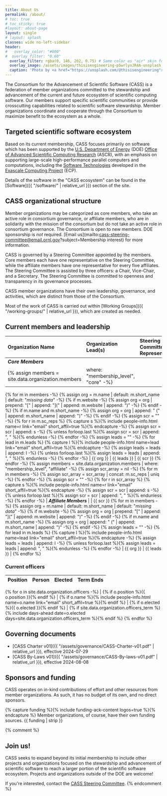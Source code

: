 ```yaml
---
title: About Us
permalink: /about/
# toc: true
# toc_sticky: true
#layout: about-page
layout: single
# layout: splash 
classes: wide no-left-sidebar
header:
#   overlay_color: "#000"
#  overlay_filter: "0.60"
  overlay_filter: rgba(0, 146, 202, 0.75) # Same color as "air" skin footer
  overlay_image: /assets/images/thisisengineering-p5wrlynJR4A-unsplash.jpg
  caption: 'Photo by <a href="https://unsplash.com/@thisisengineering">ThisisEngineering</a> on <a href="https://unsplash.com/photos/man-in-blue-dress-shirt-and-woman-in-black-long-sleeve-shirt-p5wrlynJR4A">Unsplash</a>'
---
```

The Consortium for the Advancement of Scientific Software (CASS) is a federation of member organizations committed to the stewardship and advancement of the current and future ecosystem of scientific computing software. Our members support specific scientific communities or provide crosscutting capabilities related to scientific software stewardship. Member organizations coordinate and cooperate through the Consortium to maximize benefit to the ecosystem as a whole.

## Targeted scientific software ecosystem

Based on its current membership, CASS focuses primarily on software which has been supported by the [U.S. Department of Energy](https://www.energy.gov/) (DOE) [Office of Advanced Scientific Computing Research](https://www.energy.gov/science/ascr/advanced-scientific-computing-research) (ASCR), with an emphasis on supporting large-scale high-performance parallel computers and computations, including the [Software Technologies](https://www.exascaleproject.org/research/#software) developed in the [Exascale Computing Project](https://www.exascaleproject.org/) (ECP).

Details of the software in the "CASS ecosystem" can be found in the [Software]({{ "/software/" | relative_url }}) section of the site.

## CASS organizational structure

Member organizations may be categorized as core members, who take an active role in consortium governance, or affiliate members, who are in solidarity with the mission of the consortium but do not take an active role in consortium governance. The Consortium is open to new members. DOE sponsorship is *not* required. [Email us](mailto:cass-steering-committee@email.ornl.gov?subject=Membership interest) for more information.

CASS is governed by a Steering Committee appointed by the members.  Core members each have one representative on the Steering Committee, while the affiliate members have one representative for every five affiliates.  The Steering Committee is assisted by three officers: a Chair, Vice-Chair, and a Secretary.  The Steering Committee is committed to openness and transparency in its governance processes.

CASS member organizations have their own leadership, governance, and activities, which are distinct from those of the Consortium.

Most of the work of CASS is carried out within [Working Groups]({{ "/working-groups/" | relative_url }}), which are created as needed.

## Current members and leadership

| Organization Name | Organization Lead(s) | Steering Committee Representative 
|:------------------|:------------------------|:-------
| ***Core Members*** | |
{% assign members = site.data.organization.members | where: "membership_level", "core" -%}
{% for m in members -%}
    {% assign org = m.name | default: m.short_name | default: "*missing data*" -%}
    {% if m.website -%}
        {% assign org = org | prepend: "[" | append: "](" | append: m.website | append: ")" -%}
    {% endif -%}
    {% if m.name and m.short_name -%}
        {% assign org = org | append: " (" | append: m.short_name | append: ")" -%}
    {% endif -%}
    {% assign scr = "" -%}
    {% for r in m.sc_reps %}
        {% capture s %}{% include people-info.html name=r link="email" short_affil=true %}{% endcapture -%}
        {% assign scr = scr | append: s -%}
        {% unless forloop.last %}{% assign scr = scr | append: ", " %}{% endunless -%}
    {% endfor -%}
    {% assign leads = "" -%}
    {% for lead in m.leads %}
        {% capture l %}{% include people-info.html name=lead link="email" short_affil=true %}{% endcapture -%}
        {% assign leads = leads | append: l -%}
        {% unless forloop.last %}{% assign leads = leads | append: ", " %}{% endunless -%}
    {% endfor -%}
| {{ org }} | {{ leads }} | {{ scr }} 
{% endfor -%}
{% assign members = site.data.organization.members | where: "membership_level", "affiliate" -%}
{% assign scr_array = nil -%}
{% for m in members -%}
    {% assign scr_array = scr_array | concat: m.sc_reps | uniq -%}
{% endfor -%}
{% assign scr = "" -%}
{% for r in scr_array %}
    {% capture s %}{% include people-info.html name=r link="email" short_affil=true %}{% endcapture -%}
    {% assign scr = scr | append: s -%}
    {% unless forloop.last %}{% assign scr = scr | append: ", " %}{% endunless -%}
{% endfor -%}
| ***Affiliate Members*** | | {{ scr }} 
{% for m in members -%}
    {% assign org = m.name | default: m.short_name | default: "*missing data*" -%}
    {% if m.website -%}
        {% assign org = org | prepend: "[" | append: "](" | append: m.website | append: ")" -%}
    {% endif -%}
    {% if m.name and m.short_name -%}
        {% assign org = org | append: " (" | append: m.short_name | append: ")" -%}
    {% endif -%}
    {% assign leads = "" -%}
    {% for lead in m.leads %}
        {% capture l %}{% include people-info.html name=lead link="email" short_affil=true %}{% endcapture -%}
        {% assign leads = leads | append: l -%}
        {% unless forloop.last %}{% assign leads = leads | append: ", " %}{% endunless -%}
    {% endfor -%}
| {{ org }} | {{ leads }} |
{% endfor %}

### Current officers

| Position | Person | Elected | Term Ends
|:---------|:-------|:--------|:-----------------
{% for o in site.data.organization.officers -%}
| {% if o.position %}{{ o.position }}{% endif %} | {% if o.name %}{% include people-info.html name=o.name link="email" short_affil=true %}{% endif %} | {% if o.elected %}{{ o.elected }}{% endif %} | {% if site.data.organization.officers_term %}{% include days-ahead date=o.elected days=site.data.organization.officers_term %}{% endif %}
{% endfor %}

## Governing documents

* [CASS Charter v01]({{ "/assets/governance/CASS-Charter-v01.pdf" | relative_url }}), effective 2024-07-29
* [CASS By-Laws v01]({{ "/assets/governance/CASS-By-laws-v01.pdf" | relative_url }}), effective 2024-08-08

## Sponsors and funding

CASS operates on in-kind contributions of effort and other resources from member organizations.  As such, it has no budget of its own, and no direct sponsors.  

{% capture funding %}{% include funding-ack-content logos=true %}{% endcapture %}
Member organizations, of course, have their own funding sources. {{ funding | strip }}

{% comment %}
## Join us!

CASS seeks to expand beyond its initial membership to include other projects and organizations focused on the stewardship and advancement of scientific software to reach a larger portion of the scientific software ecosystem.  Projects and organizations outside of the DOE are welcome! 

If you're interested, contact the [CASS Steering Committee](mailto:cass-steering-committee@email.ornl.gov).
{% endcomment %}